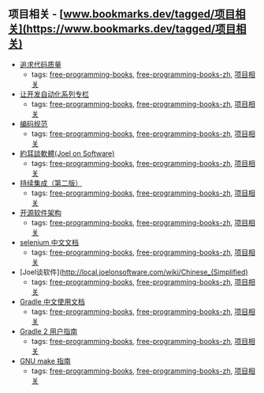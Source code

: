 项目相关 - [www.bookmarks.dev/tagged/项目相关](https://www.bookmarks.dev/tagged/项目相关)
---
* [追求代码质量](http://www.ibm.com/developerworks/cn/java/j-cq/)
    * tags: [free-programming-books](../tags/free-programming-books.md), [free-programming-books-zh](../tags/free-programming-books-zh.md), [项目相关](../tags/项目相关.md)
* [让开发自动化系列专栏](http://www.ibm.com/developerworks/cn/java/j-ap/)
    * tags: [free-programming-books](../tags/free-programming-books.md), [free-programming-books-zh](../tags/free-programming-books-zh.md), [项目相关](../tags/项目相关.md)
* [编码规范](https://github.com/ecomfe/spec)
    * tags: [free-programming-books](../tags/free-programming-books.md), [free-programming-books-zh](../tags/free-programming-books-zh.md), [项目相关](../tags/项目相关.md)
* [約耳談軟體(Joel on Software)](http://local.joelonsoftware.com/wiki/%E9%A6%96%E9%A0%81)
    * tags: [free-programming-books](../tags/free-programming-books.md), [free-programming-books-zh](../tags/free-programming-books-zh.md), [项目相关](../tags/项目相关.md)
* [持续集成（第二版）](http://article.yeeyan.org/view/2251/94882)
    * tags: [free-programming-books](../tags/free-programming-books.md), [free-programming-books-zh](../tags/free-programming-books-zh.md), [项目相关](../tags/项目相关.md)
* [开源软件架构](http://www.ituring.com.cn/book/1143)
    * tags: [free-programming-books](../tags/free-programming-books.md), [free-programming-books-zh](../tags/free-programming-books-zh.md), [项目相关](../tags/项目相关.md)
* [selenium 中文文档](https://github.com/fool2fish/selenium-doc)
    * tags: [free-programming-books](../tags/free-programming-books.md), [free-programming-books-zh](../tags/free-programming-books-zh.md), [项目相关](../tags/项目相关.md)
* [Joel谈软件](http://local.joelonsoftware.com/wiki/Chinese_(Simplified)
    * tags: [free-programming-books](../tags/free-programming-books.md), [free-programming-books-zh](../tags/free-programming-books-zh.md), [项目相关](../tags/项目相关.md)
* [Gradle 中文使用文档](http://yuedu.baidu.com/ebook/f23af265998fcc22bcd10da2)
    * tags: [free-programming-books](../tags/free-programming-books.md), [free-programming-books-zh](../tags/free-programming-books-zh.md), [项目相关](../tags/项目相关.md)
* [Gradle 2 用户指南](https://github.com/waylau/Gradle-2-User-Guide)
    * tags: [free-programming-books](../tags/free-programming-books.md), [free-programming-books-zh](../tags/free-programming-books-zh.md), [项目相关](../tags/项目相关.md)
* [GNU make 指南](http://docs.huihoo.com/gnu/linux/gmake.html)
    * tags: [free-programming-books](../tags/free-programming-books.md), [free-programming-books-zh](../tags/free-programming-books-zh.md), [项目相关](../tags/项目相关.md)
